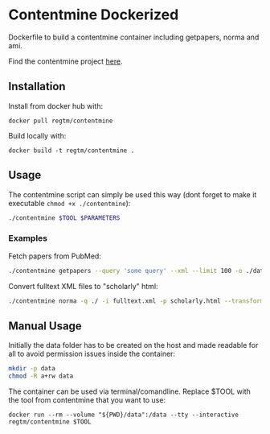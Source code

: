 # Contentmine Dockerized
Dockerfile to build a contentmine container including getpapers, norma and ami.

Find the contentmine project [here](https://github.com/ContentMine).

## Installation

Install from docker hub with:
```
docker pull regtm/contentmine
```

Build locally with:
```docker
docker build -t regtm/contentmine .
```

## Usage
The contentmine script can simply be used this way (dont forget to make it executable `chmod +x ./contentmine`):
```bash
./contentmine $TOOL $PARAMETERS
```
### Examples
Fetch papers from PubMed:
```bash
./contentmine getpapers --query 'some query' --xml --limit 100 -o ./data
```

Convert fulltext XML files to "scholarly" html:
```bash
./contentmine norma -q ./ -i fulltext.xml -p scholarly.html --transform nlm2html
```

## Manual Usage
Initially the data folder has to be created on the host and made readable for all to avoid permission issues inside the container:
```bash
mkdir -p data
chmod -R a+rw data
```

The container can be used via terminal/comandline. Replace $TOOL with the tool from contentmine that you want to use:
```docker
docker run --rm --volume "${PWD}/data":/data --tty --interactive regtm/contentmine $TOOL
```


